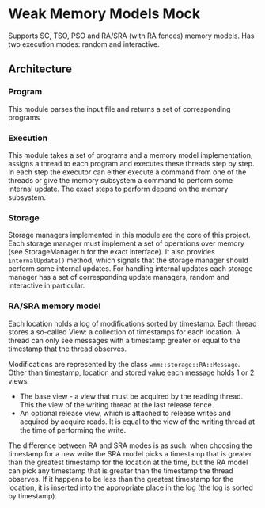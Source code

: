 # Weak Memory Models Mock

Supports SC, TSO, PSO and RA/SRA (with RA fences) memory models. Has two
execution modes: random and
interactive.

## Architecture

### Program

This module parses the input file and returns a set of corresponding
programs

### Execution

This module takes a set of programs and a memory model
implementation, assigns a thread to each program and executes these threads step
by step. In each step the executor can either execute a command from one of the
threads or give the memory subsystem a command to perform some internal update.
The exact steps to perform depend on the memory subsystem.

### Storage

Storage managers implemented in this module are the core of this
project. Each storage manager must implement a set of operations over
memory (see StorageManager.h for the exact interface). It also provides
`internalUpdate()` method, which signals that the storage manager should
perform some internal updates. For handling internal updates each storage
manager has a set of corresponding update managers, random and interactive
in particular.

### RA/SRA memory model

Each location holds a log of modifications sorted by timestamp. Each thread 
stores a so-called View: a collection of timestamps for each location. A thread
can only see messages with a timestamp greater or equal to the timestamp that
the thread observes. 

Modifications are represented by the class 
`wmm::storage::RA::Message`. Other than timestamp, location and stored value 
each message holds 1 or 2 views. 

* The base view - a view that must be acquired by the reading thread. 
This the view of the writing thread at the last release fence.
* An optional release view, which is attached to
release writes and acquired by acquire reads. It is equal to the view of 
the writing thread at the time of performing the write.

The difference between RA and SRA modes is as such: when choosing the timestamp
for a new write the SRA model picks a timestamp that is greater than the
greatest timestamp for the location at the time, but the RA model can pick any
timestamp that is greater than the timestamp the thread observes. If it happens
to be less than the greatest timestamp for the location, it is inserted into
the appropriate place in the log (the log is sorted by timestamp).

